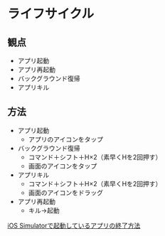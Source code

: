# ライフサイクル

## 観点

- アプリ起動
- アプリ再起動
- バックグラウンド復帰
- アプリキル

## 方法

- アプリ起動
  - アプリのアイコンをタップ
- バックグラウンド復帰
  - コマンド＋シフト＋H×2（素早くHを2回押す）
  - 画面のアイコンをタップ
- アプリキル
  - コマンド＋シフト＋H×2（素早くHを2回押す）
  - 画面のアイコンをドラッグ
- アプリ再起動
  - キル→起動

[iOS Simulatorで起動しているアプリの終了方法](https://qiita.com/blackcat/items/3a370b3c3f1c3481bdbc)
[]()
[]()
[]()
